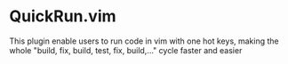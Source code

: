 # QuickRun.vim
This plugin enable users to run code in vim with one hot keys, making the whole "build, fix, build, test, fix, build,..." cycle faster and easier
